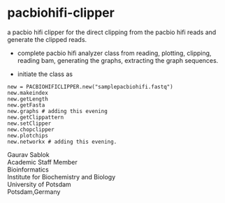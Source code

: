 # pacbiohifi-clipper
a pacbio hifi clipper for the direct clipping from the pacbio hifi reads and generate the clipped reads.

- complete pacbio hifi analyzer class from reading, plotting, clipping, reading bam, generating the graphs, extracting the graph sequences. 

- initiate the class as 
```
new = PACBIOHIFICLIPPER.new("samplepacbiohifi.fastq")
new.makeindex
new.getLength
new.getFasta
new.graphs # adding this evening 
new.getClippattern
new.setClipper
new.chopclipper
new.plotchips
new.networkx # adding this evening.
```

Gaurav Sablok \
Academic Staff Member \
Bioinformatics \
Institute for Biochemistry and Biology \
University of Potsdam \
Potsdam,Germany


